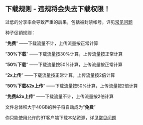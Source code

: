 ## 下载规则 - 违规将会失去下载权限！

 过低的分享率会导致严重的后果，包括被封禁帐号，详见[常见问题](https://pt.hit.edu.cn/faq.php#id22)

 种子促销规则：

 “**免费**” ——下载流量不计，上传流量按正常计算

 “**30%下载**” ——下载流量按30%计算，上传流量按正常计算

 “**50%下载**” ——下载流量按50%计算，上传流量按正常计算

 “**2x上传**” ——下载流量按正常计算，上传流量按2倍计算

 “**50%下载&2x上传**” ——下载流量按50%计算，上传流量按2倍计算

 “**免费&2x上传**” ——下载流量不计，上传流量按2倍计算

 文件总体积大于40GB的种子将自动成为“**免费**” 

 你只能使用允许的BT客户端下载本站资源，详见[常见问题](https://pt.hit.edu.cn/faq.php#id29) 